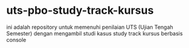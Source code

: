 # uts-pbo-study-track-kursus
ini adalah repository untuk memenuhi penilaian UTS (Ujian Tengah Semester) dengan mengambil studi kasus study track kursus berbasis console
